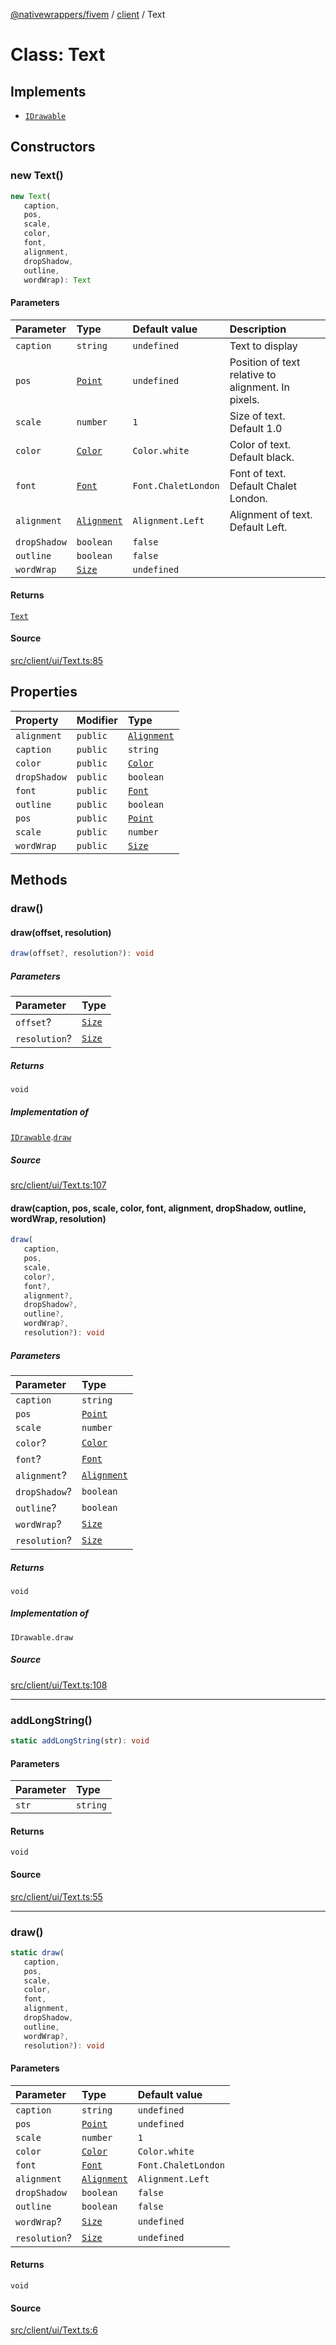 [@nativewrappers/fivem](../../README.md) / [client](../README.md) / Text

# Class: Text

## Implements

- [`IDrawable`](../interfaces/IDrawable.md)

## Constructors

### new Text()

```ts
new Text(
   caption, 
   pos, 
   scale, 
   color, 
   font, 
   alignment, 
   dropShadow, 
   outline, 
   wordWrap): Text
```

#### Parameters

| Parameter | Type | Default value | Description |
| :------ | :------ | :------ | :------ |
| `caption` | `string` | `undefined` | Text to display |
| `pos` | [`Point`](Point.md) | `undefined` | Position of text relative to alignment. In pixels. |
| `scale` | `number` | `1` | Size of text. Default 1.0 |
| `color` | [`Color`](Color.md) | `Color.white` | Color of text. Default black. |
| `font` | [`Font`](../enumerations/Font.md) | `Font.ChaletLondon` | Font of text. Default Chalet London. |
| `alignment` | [`Alignment`](../enumerations/Alignment.md) | `Alignment.Left` | Alignment of text. Default Left. |
| `dropShadow` | `boolean` | `false` |  |
| `outline` | `boolean` | `false` |  |
| `wordWrap` | [`Size`](Size.md) | `undefined` |  |

#### Returns

[`Text`](Text.md)

#### Source

[src/client/ui/Text.ts:85](https://github.com/nativewrappers/fivem/blob/dc30be651dd1d99507081f19ee3707fad2d3aa44/src/client/ui/Text.ts#L85)

## Properties

| Property | Modifier | Type |
| :------ | :------ | :------ |
| `alignment` | `public` | [`Alignment`](../enumerations/Alignment.md) |
| `caption` | `public` | `string` |
| `color` | `public` | [`Color`](Color.md) |
| `dropShadow` | `public` | `boolean` |
| `font` | `public` | [`Font`](../enumerations/Font.md) |
| `outline` | `public` | `boolean` |
| `pos` | `public` | [`Point`](Point.md) |
| `scale` | `public` | `number` |
| `wordWrap` | `public` | [`Size`](Size.md) |

## Methods

### draw()

#### draw(offset, resolution)

```ts
draw(offset?, resolution?): void
```

##### Parameters

| Parameter | Type |
| :------ | :------ |
| `offset`? | [`Size`](Size.md) |
| `resolution`? | [`Size`](Size.md) |

##### Returns

`void`

##### Implementation of

[`IDrawable`](../interfaces/IDrawable.md).[`draw`](../interfaces/IDrawable.md#draw)

##### Source

[src/client/ui/Text.ts:107](https://github.com/nativewrappers/fivem/blob/dc30be651dd1d99507081f19ee3707fad2d3aa44/src/client/ui/Text.ts#L107)

#### draw(caption, pos, scale, color, font, alignment, dropShadow, outline, wordWrap, resolution)

```ts
draw(
   caption, 
   pos, 
   scale, 
   color?, 
   font?, 
   alignment?, 
   dropShadow?, 
   outline?, 
   wordWrap?, 
   resolution?): void
```

##### Parameters

| Parameter | Type |
| :------ | :------ |
| `caption` | `string` |
| `pos` | [`Point`](Point.md) |
| `scale` | `number` |
| `color`? | [`Color`](Color.md) |
| `font`? | [`Font`](../enumerations/Font.md) |
| `alignment`? | [`Alignment`](../enumerations/Alignment.md) |
| `dropShadow`? | `boolean` |
| `outline`? | `boolean` |
| `wordWrap`? | [`Size`](Size.md) |
| `resolution`? | [`Size`](Size.md) |

##### Returns

`void`

##### Implementation of

`IDrawable.draw`

##### Source

[src/client/ui/Text.ts:108](https://github.com/nativewrappers/fivem/blob/dc30be651dd1d99507081f19ee3707fad2d3aa44/src/client/ui/Text.ts#L108)

***

### addLongString()

```ts
static addLongString(str): void
```

#### Parameters

| Parameter | Type |
| :------ | :------ |
| `str` | `string` |

#### Returns

`void`

#### Source

[src/client/ui/Text.ts:55](https://github.com/nativewrappers/fivem/blob/dc30be651dd1d99507081f19ee3707fad2d3aa44/src/client/ui/Text.ts#L55)

***

### draw()

```ts
static draw(
   caption, 
   pos, 
   scale, 
   color, 
   font, 
   alignment, 
   dropShadow, 
   outline, 
   wordWrap?, 
   resolution?): void
```

#### Parameters

| Parameter | Type | Default value |
| :------ | :------ | :------ |
| `caption` | `string` | `undefined` |
| `pos` | [`Point`](Point.md) | `undefined` |
| `scale` | `number` | `1` |
| `color` | [`Color`](Color.md) | `Color.white` |
| `font` | [`Font`](../enumerations/Font.md) | `Font.ChaletLondon` |
| `alignment` | [`Alignment`](../enumerations/Alignment.md) | `Alignment.Left` |
| `dropShadow` | `boolean` | `false` |
| `outline` | `boolean` | `false` |
| `wordWrap`? | [`Size`](Size.md) | `undefined` |
| `resolution`? | [`Size`](Size.md) | `undefined` |

#### Returns

`void`

#### Source

[src/client/ui/Text.ts:6](https://github.com/nativewrappers/fivem/blob/dc30be651dd1d99507081f19ee3707fad2d3aa44/src/client/ui/Text.ts#L6)
